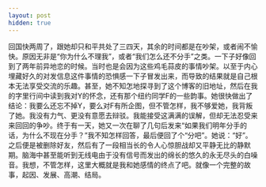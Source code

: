 ```yaml
---
layout: post
hidden: true
---
```

回国快两周了，跟她却只和平共处了三四天，其余的时间都是在吵架，或者闹不愉快。原因无非是“你为什么不理我”，或者“我们怎么还不分手”之类。一下子好像回到了两年前异地恋的时候。当时也是会因为这些鸡毛蒜皮的事情吵架。以至于内心埋藏好久的对发信息这件事情的恐惧感一下子冒发出来，而导致的结果就是自己根本无法享受交流的乐趣。甚至，她不知怎地探寻到了这个博客的旧地址，然后在我的字里行间中读到我对Y的怀念，还有那个纽约同学F的一些韵事。她很快做出了结论：我要么还忘不掉Y，要么对F有所企图，但不管怎样，我不够爱她，我背叛了她。我没有力气、更没有意愿去辩驳。我能接受这满满的误解，但却无法忍受来来回回的争吵。终于有一天，她又一次在聊了几句后发来“如果我们明年分手的话，为什么不现在分手？”我不知怎样回答，最后便回了个“分吧”。她说：“好”。之后便是被删除好友，然后有了一段相当长的令人心惊胆战却又平静无比的静默期。脑海中甚至能听到无线电由于没有信号而发出的绵长的悠久的永无尽头的白噪音。我想，不管怎样，这里大概就是我和她感情的终点了吧。就像一个完整的故事，起因、发展、高潮、结局。
